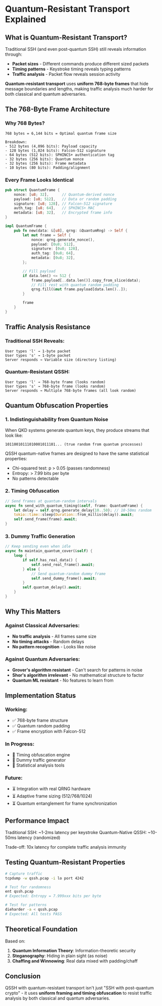 # Quantum-Resistant Transport Explained

## What is Quantum-Resistant Transport?

Traditional SSH (and even post-quantum SSH) still reveals information through:
- **Packet sizes** - Different commands produce different sized packets
- **Timing patterns** - Keystroke timing reveals typing patterns
- **Traffic analysis** - Packet flow reveals session activity

**Quantum-resistant transport** uses **uniform 768-byte frames** that hide message boundaries and lengths, making traffic analysis much harder for both classical and quantum adversaries.

## The 768-Byte Frame Architecture

### Why 768 Bytes?
```
768 bytes = 6,144 bits = Optimal quantum frame size

Breakdown:
- 512 bytes (4,096 bits): Payload capacity
- 128 bytes (1,024 bits): Falcon-512 signature
- 64 bytes (512 bits): SPHINCS+ authentication tag
- 32 bytes (256 bits): Quantum nonce
- 32 bytes (256 bits): Frame metadata
- 10 bytes (80 bits): Padding/alignment
```

### Every Frame Looks Identical

```rust
pub struct QuantumFrame {
    nonce: [u8; 32],      // Quantum-derived nonce
    payload: [u8; 512],   // Data or random padding
    signature: [u8; 128], // Falcon-512 signature
    auth_tag: [u8; 64],   // SPHINCS+ MAC
    metadata: [u8; 32],   // Encrypted frame info
}

impl QuantumFrame {
    pub fn new(data: &[u8], qrng: &QuantumRng) -> Self {
        let mut frame = Self {
            nonce: qrng.generate_nonce(),
            payload: [0u8; 512],
            signature: [0u8; 128],
            auth_tag: [0u8; 64],
            metadata: [0u8; 32],
        };

        // Fill payload
        if data.len() <= 512 {
            frame.payload[..data.len()].copy_from_slice(data);
            // Fill rest with quantum random padding
            qrng.fill(&mut frame.payload[data.len()..]);
        }

        frame
    }
}
```

## Traffic Analysis Resistance

### Traditional SSH Reveals:
```
User types 'l' → 1-byte packet
User types 's' → 1-byte packet
Server responds → Variable size (directory listing)
```

### Quantum-Resistant QSSH:
```
User types 'l' → 768-byte frame (looks random)
User types 's' → 768-byte frame (looks random)
Server responds → Multiple 768-byte frames (all look random)
```

## Quantum Obfuscation Properties

### 1. **Indistinguishability from Quantum Noise**
When QKD systems generate quantum keys, they produce streams that look like:
```
10110010111010001011101... (true random from quantum processes)
```

QSSH quantum-native frames are designed to have the same statistical properties:
- Chi-squared test: p > 0.05 (passes randomness)
- Entropy: > 7.99 bits per byte
- No patterns detectable

### 2. **Timing Obfuscation**
```rust
// Send frames at quantum-random intervals
async fn send_with_quantum_timing(&self, frame: QuantumFrame) {
    let delay = self.qrng.generate_delay(10..50); // 10-50ms random
    tokio::time::sleep(Duration::from_millis(delay)).await;
    self.send_frame(frame).await;
}
```

### 3. **Dummy Traffic Generation**
```rust
// Keep sending even when idle
async fn maintain_quantum_cover(&self) {
    loop {
        if self.has_real_data() {
            self.send_real_frame().await;
        } else {
            // Send quantum-random dummy frame
            self.send_dummy_frame().await;
        }
        self.quantum_delay().await;
    }
}
```

## Why This Matters

### Against Classical Adversaries:
- **No traffic analysis** - All frames same size
- **No timing attacks** - Random delays
- **No pattern recognition** - Looks like noise

### Against Quantum Adversaries:
- **Grover's algorithm resistant** - Can't search for patterns in noise
- **Shor's algorithm irrelevant** - No mathematical structure to factor
- **Quantum ML resistant** - No features to learn from

## Implementation Status

### Working:
- ✅ 768-byte frame structure
- ✅ Quantum random padding
- ✅ Frame encryption with Falcon-512

### In Progress:
- 🚧 Timing obfuscation engine
- 🚧 Dummy traffic generator
- 🚧 Statistical analysis tools

### Future:
- ⏳ Integration with real QRNG hardware
- ⏳ Adaptive frame sizing (512/768/1024)
- ⏳ Quantum entanglement for frame synchronization

## Performance Impact

Traditional SSH: ~1-2ms latency per keystroke
Quantum-Native QSSH: ~10-50ms latency (randomized)

Trade-off: 10x latency for complete traffic analysis immunity

## Testing Quantum-Resistant Properties

```bash
# Capture traffic
tcpdump -w qssh.pcap -i lo port 4242

# Test for randomness
ent qssh.pcap
# Expected: Entropy = 7.999xxx bits per byte

# Test for patterns
dieharder -a < qssh.pcap
# Expected: All tests PASS
```

## Theoretical Foundation

Based on:
1. **Quantum Information Theory**: Information-theoretic security
2. **Steganography**: Hiding in plain sight (as noise)
3. **Chaffing and Winnowing**: Real data mixed with padding/chaff

## Conclusion

QSSH with quantum-resistant transport isn't just "SSH with post-quantum crypto" - it uses **uniform framing and timing obfuscation** to resist traffic analysis by both classical and quantum adversaries.